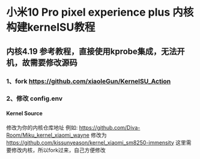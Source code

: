 # 小米10 Pro pixel experience plus 内核构建kernelSU教程

## 内核4.19 参考教程，直接使用kprobe集成，无法开机，故需要修改源码

### 1、fork https://github.com/xiaoleGun/KernelSU_Action
### 2、修改 config.env
#### Kernel Source
修改为你的内核仓库地址
例如: https://github.com/Diva-Room/Miku_kernel_xiaomi_wayne
修改为 https://github.com/kissunyeason/kernel_xiaomi_sm8250-immensity
这里需要修改内核，所以fork过来，自己方便修改
